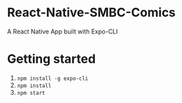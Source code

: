 # React-Native-SMBC-Comics

A React Native App built with Expo-CLI

# Getting started
1. `npm install -g expo-cli`
2. `npm install`
3. `npm start`

